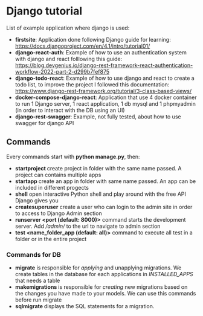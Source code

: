 # Django tutorial

List of example application where django is used:

- **firstsite**: Application done following Django guide for learning: https://docs.djangoproject.com/en/4.1/intro/tutorial01/
- **django-react-auth**: Example of how to use an authentication system with django and react folllowing this guide: https://blog.devgenius.io/django-rest-framework-react-authentication-workflow-2022-part-2-d299b7fef875
- **django-todo-react**: Example of how to use django and react to create a todo list, to improve the project I followed this documentation: https://www.django-rest-framework.org/tutorial/3-class-based-views/
- **docker-compose-django-react**: Application that use 4 docker container to run 1 Django server, 1 react application, 1 db mysql and 1 phpmyadmin (in order to interact with the DB using an UI)
- **django-rest-swagger**: Example, not fully tested, about how to use swagger for django API

## Commands
Every commands start with **python manage.py**, then:
- **startproject <name>** create project in folder with the same name passed. A project can contains multiple apps
- **startapp <name>** create an app in folder with same name passed. An app can be included in different progects
- **shell** open interactive Python shell and play around with the free API Django gives you
- **createsuperuser** create a user who can login to the admin site in order to access to Django Admin section
- **runserver <port (default: 8000)>** command starts the development server. Add */admin/* to the url to navigate to admin section
- **test <name_folder_app (default: all)>** command to execute all test in a folder or in the entire project

### Commands for DB
- **migrate**  is responsible for *applying* and unapplying migrations. We create tables in the database for each applications in *INSTALLED_APPS* that needs a table
- **makemigrations <folder>** is responsible for *creating* new migrations based on the changes you have made to your models. We can use this commands before run migrate
- **sqlmigrate <folder> <version>** displays the SQL statements for a migration.
